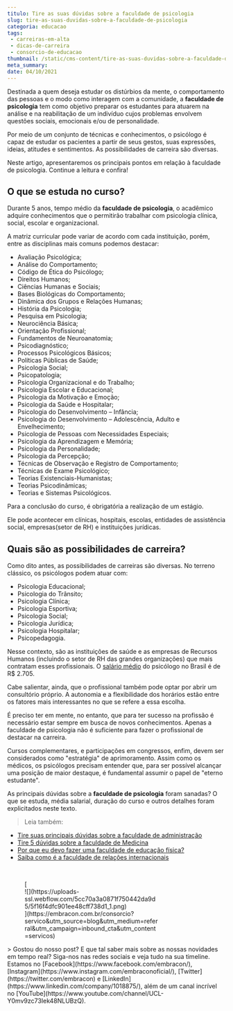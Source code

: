 ```yaml
---
titulo: Tire as suas dúvidas sobre a faculdade de psicologia
slug: tire-as-suas-duvidas-sobre-a-faculdade-de-psicologia
categoria: educacao
tags:
 - carreiras-em-alta
 - dicas-de-carreira
 - consorcio-de-educacao
thumbnail: /static/cms-content/tire-as-suas-duvidas-sobre-a-faculdade-de-psicologia.jpeg
meta_summary: 
date: 04/10/2021
---
```

Destinada a quem deseja estudar os distúrbios da mente, o comportamento das pessoas e o modo como interagem com a comunidade, a **faculdade de psicologia** tem como objetivo preparar os estudantes para atuarem na análise e na reabilitação de um indivíduo cujos problemas envolvem questões sociais, emocionais e/ou de personalidade.

Por meio de um conjunto de técnicas e conhecimentos, o psicólogo é capaz de estudar os pacientes a partir de seus gestos, suas expressões, ideias, atitudes e sentimentos. As possibilidades de carreira são diversas.

Neste artigo, apresentaremos os principais pontos em relação à faculdade de psicologia. Continue a leitura e confira!

O que se estuda no curso?
-------------------------

Durante 5 anos, tempo médio da **faculdade de psicologia**, o acadêmico adquire conhecimentos que o permitirão trabalhar com psicologia clínica, social, escolar e organizacional.

A matriz curricular pode variar de acordo com cada instituição, porém, entre as disciplinas mais comuns podemos destacar:

- Avaliação Psicológica;
- Análise do Comportamento;
- Código de Ética do Psicólogo;
- Direitos Humanos;
- Ciências Humanas e Sociais;
- Bases Biológicas do Comportamento;
- Dinâmica dos Grupos e Relações Humanas;
- História da Psicologia;
- Pesquisa em Psicologia;
- Neurociência Básica;
- Orientação Profissional;
- Fundamentos de Neuroanatomia;
- Psicodiagnóstico;
- Processos Psicológicos Básicos;
- Políticas Públicas de Saúde;
- Psicologia Social;
- Psicopatologia;
- Psicologia Organizacional e do Trabalho;
- Psicologia Escolar e Educacional;
- Psicologia da Motivação e Emoção;
- Psicologia da Saúde e Hospitalar;
- Psicologia do Desenvolvimento – Infância;
- Psicologia do Desenvolvimento – Adolescência, Adulto e Envelhecimento;
- Psicologia de Pessoas com Necessidades Especiais​;
- Psicologia da Aprendizagem e Memória;
- Psicologia da Personalidade;
- Psicologia da Percepção;
- Técnicas de Observação e Registro de Comportamento;
- Técnicas de Exame Psicológico;
- Teorias Existenciais-Humanistas;
- Teorias Psicodinâmicas;
- Teorias e Sistemas Psicológicos.​

Para a conclusão do curso, é obrigatória a realização de um estágio.

Ele pode acontecer em clínicas, hospitais, escolas, entidades de assistência social, empresas(setor de RH) e instituições jurídicas.

Quais são as possibilidades de carreira?
----------------------------------------

Como dito antes, as possibilidades de carreiras são diversas. No terreno clássico, os psicólogos podem atuar com:

- Psicologia Educacional;
- Psicologia do Trânsito;
- Psicologia Clínica;
- Psicologia Esportiva;
- Psicologia Social;
- Psicologia Jurídica;
- Psicologia Hospitalar;
- Psicopedagogia.

Nesse contexto, são as instituições de saúde e as empresas de Recursos Humanos (incluindo o setor de RH das grandes organizações) que mais contratam esses profissionais. O [salário médio](https://querobolsa.com.br/revista/salario-medio-de-psicologos-por-area) do psicólogo no Brasil é de R$ 2.705.

Cabe salientar, ainda, que o profissional também pode optar por abrir um consultório próprio. A autonomia e a flexibilidade dos horários estão entre os fatores mais interessantes no que se refere a essa escolha.

É preciso ter em mente, no entanto, que para ter sucesso na profissão é necessário estar sempre em busca de novos conhecimentos. Apenas a faculdade de psicologia não é suficiente para fazer o profissional de destacar na carreira.

Cursos complementares, e participações em congressos, enfim, devem ser considerados como "estratégia" de aprimoramento. Assim como os médicos, os psicólogos precisam entender que, para ser possível alcançar uma posição de maior destaque, é fundamental assumir o papel de "eterno estudante".

As principais dúvidas sobre a **faculdade de psicologia** foram sanadas? O que se estuda, média salarial, duração do curso e outros detalhes foram explicitados neste texto.

> Leia também:

- [Tire suas principais dúvidas sobre a faculdade de administração](https://www.embracon.com.br/blog/tire-suas-principais-duvidas-sobre-a-faculdade-de-administracao)
- [Tire 5 dúvidas sobre a faculdade de Medicina](https://www.embracon.com.br/blog/tire-5-duvidas-sobre-a-faculdade-de-medicina)
- [Por que eu devo fazer uma faculdade de educação física?](https://www.embracon.com.br/blog/por-que-eu-devo-fazer-uma-faculdade-de-educacao-fisica)
- [Saiba como é a faculdade de relações internacionais](https://www.embracon.com.br/blog/saiba-como-e-a-faculdade-de-relacoes-internacionais)

‍

<figure class="w-richtext-figure-type-image w-richtext-align-center" style="max-width:310px">[<div>![](https://uploads-ssl.webflow.com/5cc70a3a0871f750442da9d5/5f16f4dfc901ee48cff738d1_1.png)</div>](https://embracon.com.br/consorcio?servico&utm_source=blog&utm_medium=referral&utm_campaign=inbound_cta&utm_content=servicos)</figure>> Gostou do nosso post? E que tal saber mais sobre as nossas novidades em tempo real? Siga-nos nas redes sociais e veja tudo na sua timeline. Estamos no [Facebook](https://www.facebook.com/embracon/), [Instagram](https://www.instagram.com/embraconoficial/), [Twitter](https://twitter.com/embracon) e [LinkedIn](https://www.linkedin.com/company/1018875/), além de um canal incrível no [YouTube](https://www.youtube.com/channel/UCL-Y0mv9zc73Iek48NLUBzQ).
